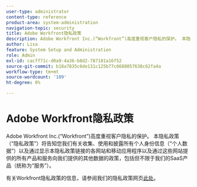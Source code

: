 ```yaml
---
user-type: administrator
content-type: reference
product-area: system-administration
navigation-topic: security
title: Adobe Workfront隐私政策
description: Adobe Workfront Inc.(“Workfront”)高度重视客户隐私的保护。 本隐私政策（“隐私政策”）将告知您我们有关收集、使用和披露所有个人身份信息（“个人数据”）以及通过显示本隐私政策链接的各网站和移动应用程序以及通过这些网站提供的所有产品和服务向我们提供的其他数据的政策，包括但不限于我们的SaaS产品（统称为“服务”）。
author: Lisa
feature: System Setup and Administration
role: Admin
exl-id: cacff71c-d0a9-4a36-b8d2-787101a16f52
source-git-commit: b18a7835c6de131c125b77c6688057638c62fa4a
workflow-type: tm+mt
source-wordcount: '189'
ht-degree: 0%

---
```


# Adobe Workfront隐私政策

Adobe Workfront Inc.(“Workfront”)高度重视客户隐私的保护。 本隐私政策（“隐私政策”）将告知您我们有关收集、使用和披露所有个人身份信息（“个人数据”）以及通过显示本隐私政策链接的各网站和移动应用程序以及通过这些网站提供的所有产品和服务向我们提供的其他数据的政策，包括但不限于我们的SaaS产品（统称为“服务”）。

有关Workfront隐私政策的信息，请参阅我们的隐私政策网页[此处](https://www.adobe.com/legal/terms/enterprise-licensing/workfront-legacy-terms.html)。
